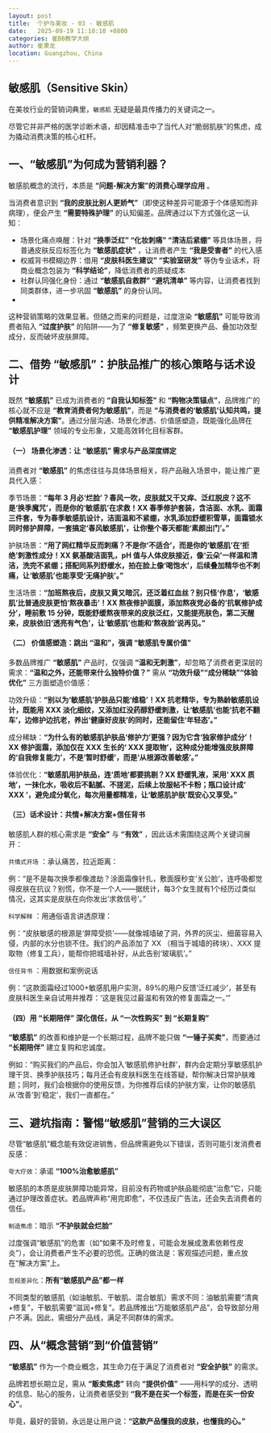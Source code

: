 ```yaml
---
layout: post
title:  个护与美妆 - 03 - 敏感肌
date:   2025-09-19 11:10:10 +0800
categories: 崔BB教学大纲
author: 崔秉龙
location: Guangzhou, China
---
```


## 敏感肌（Sensitive Skin）

在美妆行业的营销词典里，`敏感肌` 无疑是最具传播力的关键词之一。

尽管它并非严格的医学诊断术语，却因精准击中了当代人对“脆弱肌肤”的焦虑，成为撬动消费决策的核心杠杆。


## 一、“敏感肌”为何成为营销利器？

敏感肌概念的流行，本质是 **“问题-解决方案”的消费心理学应用** 。

当消费者意识到 **“我的皮肤比别人更娇气”**（即使这种差异可能源于个体感知而非病理），便会产生 **“需要特殊护理”** 的认知偏差。品牌通过以下方式强化这一认知：

- 场景化痛点唤醒：针对 **“换季泛红” “化妆刺痛” “清洁后紧绷”** 等具体场景，将普通皮肤反应标签化为 **“敏感肌症状”** ，让消费者产生 **“我是受害者”** 的代入感
- 权威背书模糊边界：借用 **“皮肤科医生建议” “实验室研发”** 等伪专业话术，将商业概念包装为 **“科学结论”**，降低消费者的质疑成本
- 社群认同强化身份：通过 **“敏感肌自救群” “避坑清单”** 等内容，让消费者找到同类群体，进一步巩固 **“敏感肌”** 的身份认同。
-
这种营销策略的效果显著。但随之而来的问题是，过度渲染 **“敏感肌”** 可能导致消费者陷入 **“过度护肤”** 的陷阱——为了 **“修复敏感”** ，频繁更换产品、叠加功效型成分，反而破坏皮肤屏障。



## 二、借势 “敏感肌”：护肤品推广的核心策略与话术设计​

既然 **“敏感肌”** 已成为消费者的 **“自我认知标签”** 和 **“购物决策锚点”**，品牌推广的核心就不应是 **“教育消费者何为敏感肌”**，而是 **“与消费者的‘敏感肌’认知共鸣，提供精准解决方案”**。通过分层沟通、场景化渗透、价值感塑造，既能强化品牌在 **“敏感肌护理”** 领域的专业形象，又能高效转化目标客群。​


#### （一） 场景化渗透：让 **“敏感肌”** 需求与产品深度绑定​

消费者对 **“敏感肌”** 的焦虑往往与具体场景相关，将产品融入场景中，能让推广更具代入感：​

季节场景：**“每年 3 月必‘烂脸’？春风一吹，皮肤就又干又痒、泛红脱皮？这不是‘换季魔咒’，而是你的‘敏感肌’在求救！XX 春季修护套装，含洁面、水乳、面霜三件套，专为春季敏感肌设计，洁面温和不紧绷，水乳添加舒缓积雪草，面霜锁水同时修护屏障，一套搞定‘春风敏感肌’，让你整个春天都能‘素颜出门’。”**​

护肤场景：**“用了网红精华反而刺痛？不是你‘不适合’，而是你的‘敏感肌’在‘拒绝’刺激性成分！XX 氨基酸洁面乳，pH 值与人体皮肤接近，像‘云朵’一样温和清洁，洗完不紧绷；搭配同系列舒缓水，拍在脸上像‘喝饱水’，后续叠加精华也不刺痛，让‘敏感肌’也能享受‘无痛护肤’。”**​

生活场景：**“加班熬夜后，皮肤又黄又暗沉，还泛着红血丝？别只怪‘作息’，‘敏感肌’比普通皮肤更怕‘熬夜暴击’！XX 熬夜修护面膜，添加熬夜党必备的‘抗氧修护成分’，睡前敷 15 分钟，既能舒缓熬夜带来的皮肤泛红，又能提亮肤色，第二天醒来，皮肤依旧‘透亮有气色’，让‘敏感肌’也能和‘熬夜脸’说再见。”**​

#### （二） 价值感塑造：跳出 **“温和”**，强调 **“敏感肌专属价值”**​

多数品牌推广 **“敏感肌”** 产品时，仅强调 **“温和无刺激”**，却忽略了消费者更深层的需求：**“温和之外，还能带来什么独特价值？”** 需从 **“功效升级”****“成分稀缺”****“体验优化”** 三方面塑造价值感：​

功效升级：**“别以为‘敏感肌’护肤品只能‘维稳’！XX 抗老精华，专为熟龄敏感肌设计，既能用 XXX 淡化细纹，又添加红没药醇舒缓刺激，让‘敏感肌’也能‘抗老不翻车’，边修护边抗老，养出‘健康好皮肤’的同时，还能留住‘年轻态’。”**​

成分稀缺：**“为什么有的敏感肌护肤品‘修护力’更强？因为它含‘独家修护成分’！XX 修护面霜，添加仅在 XXX 生长的‘ XXX 提取物’，这种成分能增强皮肤屏障的‘自我修复能力’，不是‘暂时舒缓’，而是‘从根源改善敏感’。”**​

体验优化：**“敏感肌用护肤品，连‘质地’都要挑剔？XX 舒缓乳液，采用‘ XXX 质地’，一抹化水，吸收后不黏腻、不搓泥，后续上妆服帖不卡粉；瓶口设计成‘ XXX ’，避免成分氧化，每次用量都精准，让‘敏感肌护肤’既安心又享受。”**


#### （三）话术设计：共情+解决方案+信任背书

敏感肌人群的核心需求是 **“安全”** 与 **“有效”** ，因此话术需围绕这两个关键词展开：

`共情式开场` ：承认痛苦，拉近距离：

例：“是不是每次换季都像渡劫？涂面霜像针扎，敷面膜秒变‘关公脸’，连呼吸都觉得皮肤在抗议？别慌，你不是一个人——据统计，每3个女生就有1个经历过类似情况，这其实是皮肤在向你发出‘求救信号’。”

`科学解释` ：用通俗语言讲透原理：

例：“皮肤敏感的根源是‘屏障受损’——就像城墙破了洞，外界的灰尘、细菌容易入侵，内部的水分也锁不住。我们的产品添加了 XX （相当于城墙的砖块）、XXX 提取物（修复工兵），能帮你把城墙补好，从此告别‘玻璃肌’。”

`信任背书` ：用数据和案例说话

例：“这款面霜经过1000+敏感肌用户实测，89%的用户反馈‘泛红减少’，甚至有皮肤科医生亲自试用并推荐：‘这是我见过最温和有效的修复面霜之一。’”


#### （四）用 “长期陪伴” 深化信任，从 “一次性购买” 到 “长期复购”​

**“敏感肌”** 的改善和维护是一个长期过程，品牌不能只做 **“一锤子买卖”**，而要通过 **“长期陪伴”** 建立复购和忠诚度。

例如：“购买我们的产品后，你会加入‘敏感肌修护社群’，群内会定期分享敏感肌护理干货、换季护肤技巧；每月还会有皮肤科医生在线答疑，帮你解决日常护肤难题；同时，我们会根据你的使用反馈，为你推荐后续的护肤方案，让你的敏感肌从‘改善’到‘稳定’，我们一直都在。”




## 三、避坑指南：警惕“敏感肌”营销的三大误区

尽管“敏感肌”概念能有效促进销售，但品牌需避免以下错误，否则可能引发消费者反感：

`夸大疗效`：承诺 **“100%治愈敏感肌”**

敏感肌的本质是皮肤屏障功能异常，目前没有药物或护肤品能彻底“治愈”它，只能通过护理改善症状。若品牌声称“用完即愈”，不仅违反广告法，还会失去消费者的信任。

`制造焦虑`：暗示 **“不护肤就会烂脸”**

过度强调“敏感肌”的危害（如“如果不及时修复，可能会发展成激素依赖性皮炎”），会让消费者产生不必要的恐慌。正确的做法是：客观描述问题，重点放在“解决方案”上。

`忽视差异化`：**所有“敏感肌产品”都一样**

不同类型的敏感肌（如油敏肌、干敏肌、混合敏肌）需求不同：油敏肌需要“清爽+修复”，干敏肌需要“滋润+修复”。若品牌推出“万能敏感肌产品”，会导致部分用户不满。因此，需细分产品线，满足不同群体的需求。


## 四、从“概念营销”到“价值营销”

**“敏感肌”** 作为一个商业概念，其生命力在于满足了消费者对 **“安全护肤”** 的需求。

品牌若想长期立足，需从 **“贩卖焦虑”** 转向 **“提供价值”** ——用科学的成分、透明的信息、贴心的服务，让消费者感受到 **“我不是在买一个标签，而是在买一份安心”**。

毕竟，最好的营销，永远是让用户说：**“这款产品懂我的皮肤，也懂我的心。”**